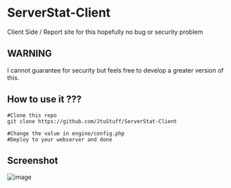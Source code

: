 # ServerStat-Client
Client Side / Report site for this hopefully no bug or security problem

## WARNING
I cannot guarantee for security but feels free to develop a greater version of this.

## How to use it ???
```
#Clone this repo
git clone https://github.com/JtuStuff/ServerStat-Client

#Change the value in engine/config.php
#Deploy to your webserver and done
```


## Screenshot
![image](https://user-images.githubusercontent.com/95353217/145971724-43b6ab42-0e8b-4d85-83c0-676387af8892.png)
